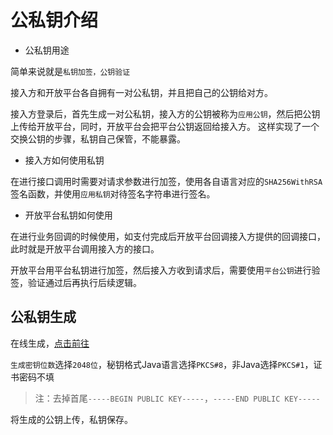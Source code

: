 # 公私钥介绍

- 公私钥用途

简单来说就是`私钥加签，公钥验证`

接入方和开放平台各自拥有一对公私钥，并且把自己的公钥给对方。

接入方登录后，首先生成一对公私钥，接入方的公钥被称为`应用公钥`，然后把公钥上传给开放平台，同时，开放平台会把平台公钥返回给接入方。
这样实现了一个交换公钥的步骤，私钥自己保管，不能暴露。

- 接入方如何使用私钥

在进行接口调用时需要对请求参数进行加签，使用各自语言对应的`SHA256WithRSA`签名函数，并使用`应用私钥`对待签名字符串进行签名。

- 开放平台私钥如何使用

在进行业务回调的时候使用，如支付完成后开放平台回调接入方提供的回调接口，此时就是开放平台调用接入方的接口。

开放平台用平台私钥进行加签，然后接入方收到请求后，需要使用`平台公钥`进行验签，验证通过后再执行后续逻辑。

## 公私钥生成

在线生成，[点击前往](http://web.chacuo.net/netrsakeypair)


`生成密钥位数`选择`2048位`，秘钥格式Java语言选择`PKCS#8`，非Java选择`PKCS#1`，证书密码不填

> 注：去掉首尾`-----BEGIN PUBLIC KEY-----`，`-----END PUBLIC KEY-----`

将生成的公钥上传，私钥保存。

